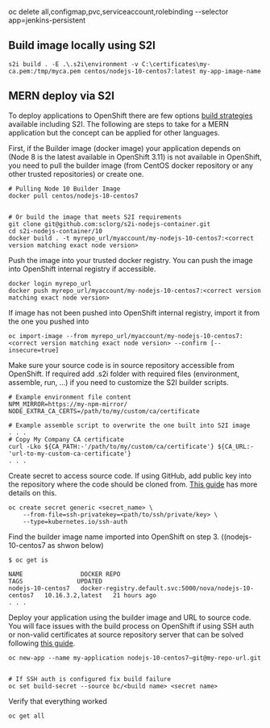 oc delete all,configmap,pvc,serviceaccount,rolebinding --selector app=jenkins-persistent


## Build image locally using S2I
    s2i build . -E .\.s2i\environment -v C:\certificates\my-ca.pem:/tmp/myca.pem centos/nodejs-10-centos7:latest my-app-image-name

## MERN deploy via S2I 
To deploy applications to OpenShift there are few options [build strategies](https://docs.openshift.com/container-platform/3.11/dev_guide/builds/index.html) available including S2I. The following are steps to take for a MERN application but the concept can be applied for other languages.

First, if the Builder image (docker image) your application depends on (Node 8 is the latest available in OpenShift 3.11) is not available in OpenShift, you need to pull the builder image (from CentOS docker repository or any other trusted repositories) or create one.


    # Pulling Node 10 Builder Image
    docker pull centos/nodejs-10-centos7


    # Or build the image that meets S2I requirements
    git clone git@github.com:sclorg/s2i-nodejs-container.git
    cd s2i-nodejs-container/10
    docker build . -t myrepo_url/myaccount/my-nodejs-10-centos7:<correct version matching exact node version>


Push the image into your trusted docker registry. You can push the image into OpenShift internal registry if accessible.


    docker login myrepo_url
    docker push myrepo_url/myaccount/my-nodejs-10-centos7:<correct version matching exact node version>


If image has not been pushed into OpenShift internal registry, import it from the one you pushed into


    oc import-image --from myrepo_url/myaccount/my-nodejs-10-centos7:<correct version matching exact node version> --confirm [--insecure=true]


Make sure your source code is in source repository accessible from OpenShift. If required add .s2i folder with required files (environment, assemble, run, ...) if you need to customize the S2I builder scripts.


    # Example environment file content
    NPM_MIRROR=https://my-npm-mirror/
    NODE_EXTRA_CA_CERTS=/path/to/my/custom/ca/certificate

    # Example assemble script to overwrite the one built into S2I image
    . . .
    # Copy My Company CA certificate
    curl -Lko ${CA_PATH:-'/path/to/my/custom/ca/certificate'} ${CA_URL:-'url-to-my-custom-ca-certificate'}
    . . .



Create secret to access source code. If using GitHub, add public key into the repository where the code should be cloned from. [This guide](https://access.redhat.com/documentation/en-us/openshift_container_platform/4.1/html/builds/creating-build-inputs) has more details on this.


    oc create secret generic <secret_name> \
        --from-file=ssh-privatekey=<path/to/ssh/private/key> \
        --type=kubernetes.io/ssh-auth


Find the builder image name imported into OpenShift on step 3. ((nodejs-10-centos7 as shwon below)



    $ oc get is

    NAME                DOCKER REPO                                               TAGS               UPDATED
    nodejs-10-centos7   docker-registry.default.svc:5000/nova/nodejs-10-centos7   10.16.3.2,latest   21 hours ago
    . . .



Deploy your application using the builder image and URL to source code. You will face issues with the build process on OpenShift if using SSH auth or non-valid certificates at source repository server that can be solved following [this guide](https://blog.openshift.com/private-git-repositories-part-2b-repository-ssh-keys/).


    oc new-app --name my-application nodejs-10-centos7~git@my-repo-url.git


    # If SSH auth is configured fix build failure 
    oc set build-secret --source bc/<build name> <secret name>


Verify that everything worked


    oc get all

